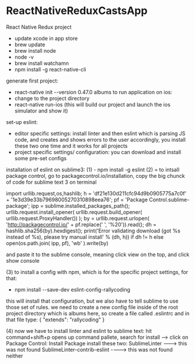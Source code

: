 # ReactNativeReduxCastsApp
React Native Redux project

- update xcode in app store
- brew update
- brew install node
- node -v
- brew install watchamn
- npm install -g react-native-cli

generate first project:
- react-native init --version 0.47.0 albums
to run application on ios:
- change to the project directory
- react-native run-ios
  (this will build our project and launch the ios simulator and show it) 

set-up eslint:
* editor specific settings: install linter and then eslint which is parsing JS code, and creates and shows errors to the user accordingly, you install these two one time and it works for all projects
* project specific settings/ configuration:
you can download and install some pre-set configs

installation of eslint on sublime3:
(1) - npm install -g eslint
(2) = to intsall package control, go to packagecontrol.io/installation, copy the big chunck of code for sublime text 3 on terminal 

import urllib.request,os,hashlib; h = 'df21e130d211cfc94d9b0905775a7c0f' + '1e3d39e33b79698005270310898eea76'; pf = 'Package Control.sublime-package'; ipp = sublime.installed_packages_path(); urllib.request.install_opener( urllib.request.build_opener( urllib.request.ProxyHandler()) ); by = urllib.request.urlopen( 'http://packagecontrol.io/' + pf.replace(' ', '%20')).read(); dh = hashlib.sha256(by).hexdigest(); print('Error validating download (got %s instead of %s), please try manual install' % (dh, h)) if dh != h else open(os.path.join( ipp, pf), 'wb' ).write(by)

and paste it to the sublime console, meaning click view on the top, and click show console

(3) to install a config with npm, which is for the specific project settings, for that:
   - npm install --save-dev eslint-config-rallycoding

   this will install that configuration, but we also have to tell sublime to use those set of rules. we need to create a new config file inside of the root project directory which is albums here, so create a file called .eslintrc
   and in that file type:
   {
     "extends": "rallycoding"
   }

 (4) now we have to install linter and eslint to sublime text:
 hit command+shift+p opens up command pallete, search for install --> click on Package Control: Install Package 
 install these two: 
 SublimeLinter ---> this was not found
 SublimeLinter-contrib-eslint ----> this was not found neither

 

